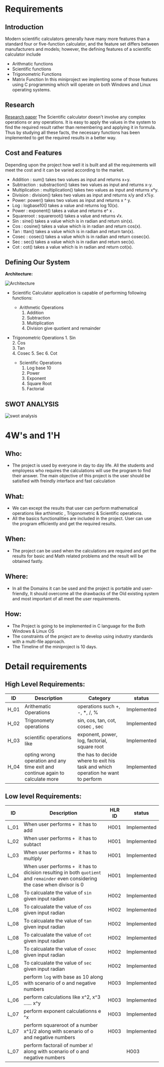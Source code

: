 # Requirements
## Introduction
Modern scientific calculators generally have many more features than a standard four or five-function calculator, and the feature set differs between manufacturers and models; however, the defining features of a scientific calculator include
- Arithmatic functions
- Scientific functions
- Trigonometric Functions
- Matrix Function
In this miniproject we implenting some of those features using C programming which will operate on both Windows and Linux operating systems.

## Research
[Research paper](https://www.informs.org/Publications/INFORMS-Journals/Mathematics-of-Operations-Research)
The Scientific calculator doesn't involve any complex operations or any operations. It is easy to apply the values in the system to find the required result rather than remembering and applying it in formula. Thus by studying all these facts, the necessary functions has been implemented to get the required results in a better way.
## Cost and Features
Depending upon the project how well it is built and all the requirements will meet the cost and it can be varied according to the market.
- Addition : sum() takes two values as input and returns x+y.
- Subtraction : substraction() takes two values as input and returns x-y.
- Multiplication : multiplication() takes two values as input and returns x*y.
- Division : division() takes two values as input and returns x/y and x%y.
- Power: power() takes two values as input and returns x ^ y.
- Log : logbase10() takes a value and returns log 10(x).
- Power : exponent() takes a value and returns e^ x .
- Squareroot : squareroot() takes a value and returns √x.
- Sin : sine() takes a value which is in radian and return sin(x).
- Cos : cosine() takes a value which is in radian and return cos(x).
- Tan : ttan() takes a value which is in radian and return tan(x).
- Cosec : cosec() takes a value which is in radian and return cosec(x).
- Sec : sec() takes a value which is in radian and return sec(x).
- Cot : cot() takes a value which is in radian and return cot(x).
## Defining Our System
  **Architecture:**
  
   ![Architecture]()

   
 - Scientific Calculator application is capable of performing following functions:
	 -  Arithmetic Operations
		 1. Addition 
		 2. Subtraction
		 3. Multiplication
		 4. Division give quotient and remainder

-  Trigonometric Operations
		 1. Sin     
		 2. Cos     
		 3. Tan     
		 4. Cosec
		 5. Sec
		 6. Cot
		 
	-  Scientific Operations
		 1. Log base 10
		 2. Power
		 3. Exponent
		 4. Square Root
		 5. Factorial
    

## SWOT ANALYSIS
![swot analysis]()


# 4W&#39;s and 1&#39;H

## Who:

- The project is used by everyone in day to day life. All the students and employess who requires the calculations will use the program to find their answer. The main objective of this project is the user should be satisfied with freindly interface and fast calculation

## What:

- We can except the results that user can perform mathematical operations like arthimetic , Trigonometric & Scientific operations.
- All the basics functionalities are included in the project. User can use the program efficiently and get the required results.


## When:

- The project can be used when the calculations are required  and get the results for basic and Math related problems and the result will be obtained fastly.

## Where:

- In all the Domains it can be used and the project is portable and user-friendly,  It should overcome all the drawbacks of the Old existing system and most important of all meet the user requirements.

## How:

- The Project is going to be implemented in C language for the Both Windows & Linux OS
- The constraints of the project are to develop using industry standards with a multi-file approach.
- The Timeline of the miniproject is 10 days.

# Detail requirements
## High Level Requirements:
|ID| Description |Category|status|
|--|------------|------|---------|
|H_01 |Arithematic Operations| operations such +, -, *, /, % |Implemented
|H_02 |Trigonomety operations|sin, cos, tan, cot, cosec , sec|Implemented
|H_03|scientific operations like |exponent, power, log, factorial, square root|Implemented
|H_04|opting wrong operation and any time exit and continue again to calculate more | the has to decide where to exit his task and which operation he want to perform |Implemented


##  Low level Requirements:
|ID| Description |HLR ID | status|
|--|------------|------|---------|
|L_01 |When user performs `+ ` it has to add  |H001|Implemented
|L_02 |When user performs `+ ` it has to subtact |H001|Implemented
|L_03|When user performs `+ ` it has to multiply  |H001 |Implemented
|L_04|When user performs `+ ` it has to dicision resulting in both `quotient` and `remainder` even considering the case when divisor is 0  |H001 |Implemented
|L_08|To calcualate the value of `sin` given input radian |H002 |Implemented
|L_08|To calcualate the value of `cos` given input radian |H002 |Implemented
|L_08|To calcualate the value of `tan` given input radian |H002 |Implemented
|L_08|To calcualate the value of `cot` given input radian |H002 |Implemented
|L_08|To calcualate the value of `cosec` given input radian |H002 |Implemented
|L_08|To calcualate the value of `sec` given input radian |H002 |Implemented
|L_05|perform `log` with base as 10 along with scenario of o and negative numbers |H003 |Implemented
|L_06|perform calculations like x^2, x^3 ...... x^y |H003 |Implemented
|L_07|perform exponent calculationns e ^x |H003 |Implemented
|L_07|perform squareroot of a number x^1/2 along with scenario of o and negative numbers|H003 |Implemented
|L_07|perform factorail of number x! along with scenario of o and negative numbers ||H003 |Implemented
